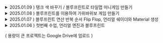 <details>
  <summary>2025.01.09 ) 탱크 색 바꾸기 / 블루프린트로 타일맵 미니게임 만들기</summary>
  
</details>

<details>
  <summary>2025.01.08 ) 블루프린트를 이용하여 가위바위보 게임 만들기</summary>
  <3팀 게임에 대한 평가 ><br/>
     장점: 1. 게임에 대한 설명이 자세하다.  2. 글자 색상을 제외한 인터페이스 구조가 깔끔하고 가독성있게 되어 있다.<br/>
     단점: 1. 글자가 너무 빨리 사라진다.  2. 글자의 색이 동일해서 상황을 바로 파악하기 어려웠다.
</details>

<details>
  <summary>2025.01.07 ) 블루프린트 연산 반복 순서 Flip Flop, 언리얼 쉐이더와 Material 생성</summary>
  <img width="587" alt="스크린샷 2025-01-07 175919" src="https://github.com/user-attachments/assets/35cadc4b-0307-4ec7-bd55-346ba458c325" />
</details>

<details>
  <summary>2025.01.06 ) 첫번째 수업, 언리얼 엔진과 블루프린트</summary>
  <img width="516" alt="스크린샷 2025-01-06 182921" src="https://github.com/user-attachments/assets/83a5a1fc-bf9b-41fe-8e00-698fa99cdbd3" />
</details>

( 용량이 큰 프로젝트는 Google Drive에 업로드 )
